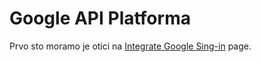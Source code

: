 # Google API Platforma

Prvo sto moramo je otici na [Integrate Google Sing-in](https://developers.google.com/identity/sign-in/web/sign-in#before_you_begin) page.

